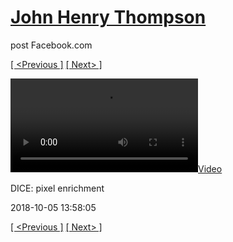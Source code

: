 # [John Henry Thompson](../README.md)
post Facebook.com

[[ <Previous ]](2018-10-05-3.md) [[ Next> ]](2018-10-04-1.md)

[![](../media/2018-10-05/DICE-pixel-enrichment.mp4)](../README.md)

DICE: pixel enrichment

2018-10-05 13:58:05

[[ <Previous ]](2018-10-05-3.md) [[ Next> ]](2018-10-04-1.md)